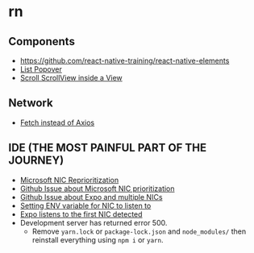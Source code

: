 # rn

## Components
* https://github.com/react-native-training/react-native-elements
* [List Popover](https://github.com/bulenttastan/react-native-list-popover)
* [Scroll ScrollView inside a View](https://stackoverflow.com/a/38137781/6630464)

## Network
* [Fetch instead of Axios](https://www.udemy.com/the-complete-react-native-and-redux-course/learn/v4/questions/1924782)

## IDE (THE MOST PAINFUL PART OF THE JOURNEY)
* [Microsoft NIC Reprioritization](https://answers.microsoft.com/en-us/windows/forum/windows_10-networking/adapter-priority-setting-unavailable-in-windows-10/d2b63caa-e77c-4b46-88b5-eeeaee00c306?auth=1)
* [Github Issue about Microsoft NIC prioritization](https://github.com/react-community/create-react-native-app/issues/60#issuecomment-287081523)
* [Github Issue about Expo and multiple NICs](https://github.com/react-community/create-react-native-app/issues/81)
* [Setting ENV variable for NIC to listen to](https://github.com/react-community/create-react-native-app/blob/d01ddabb634532200629c6d17f920eb856fa6416/react-native-scripts/template/README.md#configuring-packager-ip-address)
* [Expo listens to the first NIC detected](https://github.com/react-community/create-react-native-app/issues/264#issuecomment-309525762)
* Development server has returned error 500.
    * Remove `yarn.lock` or `package-lock.json` and `node_modules/` then reinstall everything using `npm i` or `yarn`.
